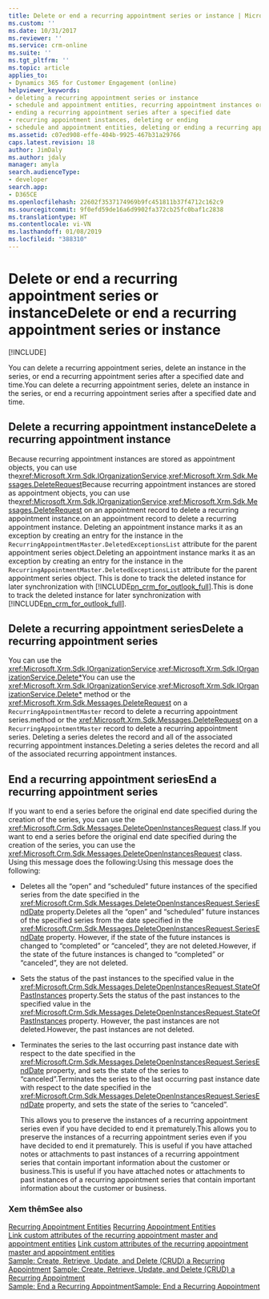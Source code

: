 ```yaml
---
title: Delete or end a recurring appointment series or instance | MicrosoftDocs
ms.custom: ''
ms.date: 10/31/2017
ms.reviewer: ''
ms.service: crm-online
ms.suite: ''
ms.tgt_pltfrm: ''
ms.topic: article
applies_to:
- Dynamics 365 for Customer Engagement (online)
helpviewer_keywords:
- deleting a recurring appointment series or instance
- schedule and appointment entities, recurring appointment instances or series
- ending a recurring appointment series after a specified date
- recurring appointment instances, deleting or ending
- schedule and appointment entities, deleting or ending a recurring appointment series or instance
ms.assetid: c07ed908-effe-404b-9925-467b31a29766
caps.latest.revision: 18
author: JimDaly
ms.author: jdaly
manager: amyla
search.audienceType:
- developer
search.app:
- D365CE
ms.openlocfilehash: 22602f3537174969b9fc451811b37f4712c162c9
ms.sourcegitcommit: 9f0efd59de16a6d9902fa372cb25fc0baf1c2838
ms.translationtype: HT
ms.contentlocale: vi-VN
ms.lasthandoff: 01/08/2019
ms.locfileid: "388310"
---
```

# <a name="delete-or-end-a-recurring-appointment-series-or-instance"></a><span data-ttu-id="13cca-102">Delete or end a recurring appointment series or instance</span><span class="sxs-lookup"><span data-stu-id="13cca-102">Delete or end a recurring appointment series or instance</span></span>

[!INCLUDE[](../includes/cc_applies_to_update_9_0_0.md)]

<span data-ttu-id="13cca-103">You can delete a recurring appointment series, delete an instance in the series, or end a recurring appointment series after a specified date and time.</span><span class="sxs-lookup"><span data-stu-id="13cca-103">You can delete a recurring appointment series, delete an instance in the series, or end a recurring appointment series after a specified date and time.</span></span>  
  
<a name="bkmk_deleteinstance"></a>   
## <a name="delete-a-recurring-appointment-instance"></a><span data-ttu-id="13cca-104">Delete a recurring appointment instance</span><span class="sxs-lookup"><span data-stu-id="13cca-104">Delete a recurring appointment instance</span></span>  
 <span data-ttu-id="13cca-105">Because recurring appointment instances are stored as appointment objects, you can use the<xref:Microsoft.Xrm.Sdk.IOrganizationService>.<xref:Microsoft.Xrm.Sdk.Messages.DeleteRequest></span><span class="sxs-lookup"><span data-stu-id="13cca-105">Because recurring appointment instances are stored as appointment objects, you can use the<xref:Microsoft.Xrm.Sdk.IOrganizationService>.<xref:Microsoft.Xrm.Sdk.Messages.DeleteRequest></span></span> <span data-ttu-id="13cca-106">on an appointment record to delete a recurring appointment instance.</span><span class="sxs-lookup"><span data-stu-id="13cca-106">on an appointment record to delete a recurring appointment instance.</span></span> <span data-ttu-id="13cca-107">Deleting an appointment instance marks it as an exception by creating an entry for the instance in the `RecurringAppointmentMaster.DeletedExceptionsList` attribute for the parent appointment series object.</span><span class="sxs-lookup"><span data-stu-id="13cca-107">Deleting an appointment instance marks it as an exception by creating an entry for the instance in the `RecurringAppointmentMaster.DeletedExceptionsList` attribute for the parent appointment series object.</span></span> <span data-ttu-id="13cca-108">This is done to track the deleted instance for later synchronization with [!INCLUDE[pn_crm_for_outlook_full](../includes/pn-crm-for-outlook-full.md)].</span><span class="sxs-lookup"><span data-stu-id="13cca-108">This is done to track the deleted instance for later synchronization with [!INCLUDE[pn_crm_for_outlook_full](../includes/pn-crm-for-outlook-full.md)].</span></span>  
  
<a name="bkmk_deleteseries"></a>   
## <a name="delete-a-recurring-appointment-series"></a><span data-ttu-id="13cca-109">Delete a recurring appointment series</span><span class="sxs-lookup"><span data-stu-id="13cca-109">Delete a recurring appointment series</span></span>  
 <span data-ttu-id="13cca-110">You can use the <xref:Microsoft.Xrm.Sdk.IOrganizationService>.<xref:Microsoft.Xrm.Sdk.IOrganizationService.Delete*></span><span class="sxs-lookup"><span data-stu-id="13cca-110">You can use the <xref:Microsoft.Xrm.Sdk.IOrganizationService>.<xref:Microsoft.Xrm.Sdk.IOrganizationService.Delete*></span></span> <span data-ttu-id="13cca-111">method or the <xref:Microsoft.Xrm.Sdk.Messages.DeleteRequest> on a `RecurringAppointmentMaster` record to delete a recurring appointment series.</span><span class="sxs-lookup"><span data-stu-id="13cca-111">method or the <xref:Microsoft.Xrm.Sdk.Messages.DeleteRequest> on a `RecurringAppointmentMaster` record to delete a recurring appointment series.</span></span> <span data-ttu-id="13cca-112">Deleting a series deletes the record and all of the associated recurring appointment instances.</span><span class="sxs-lookup"><span data-stu-id="13cca-112">Deleting a series deletes the record and all of the associated recurring appointment instances.</span></span>  
  
<a name="bkmk_endseries"></a>   
## <a name="end-a-recurring-appointment-series"></a><span data-ttu-id="13cca-113">End a recurring appointment series</span><span class="sxs-lookup"><span data-stu-id="13cca-113">End a recurring appointment series</span></span>  
 <span data-ttu-id="13cca-114">If you want to end a series before the original end date specified during the creation of the series, you can use the <xref:Microsoft.Crm.Sdk.Messages.DeleteOpenInstancesRequest> class.</span><span class="sxs-lookup"><span data-stu-id="13cca-114">If you want to end a series before the original end date specified during the creation of the series, you can use the <xref:Microsoft.Crm.Sdk.Messages.DeleteOpenInstancesRequest> class.</span></span> <span data-ttu-id="13cca-115">Using this message does the following:</span><span class="sxs-lookup"><span data-stu-id="13cca-115">Using this message does the following:</span></span>  
  
- <span data-ttu-id="13cca-116">Deletes all the “open” and “scheduled” future instances of the specified series from the date specified in the <xref:Microsoft.Crm.Sdk.Messages.DeleteOpenInstancesRequest.SeriesEndDate> property.</span><span class="sxs-lookup"><span data-stu-id="13cca-116">Deletes all the “open” and “scheduled” future instances of the specified series from the date specified in the <xref:Microsoft.Crm.Sdk.Messages.DeleteOpenInstancesRequest.SeriesEndDate> property.</span></span> <span data-ttu-id="13cca-117">However, if the state of the future instances is changed to “completed” or “canceled”, they are not deleted.</span><span class="sxs-lookup"><span data-stu-id="13cca-117">However, if the state of the future instances is changed to “completed” or “canceled”, they are not deleted.</span></span>  
  
- <span data-ttu-id="13cca-118">Sets the status of the past instances to the specified value in the <xref:Microsoft.Crm.Sdk.Messages.DeleteOpenInstancesRequest.StateOfPastInstances> property.</span><span class="sxs-lookup"><span data-stu-id="13cca-118">Sets the status of the past instances to the specified value in the <xref:Microsoft.Crm.Sdk.Messages.DeleteOpenInstancesRequest.StateOfPastInstances> property.</span></span> <span data-ttu-id="13cca-119">However, the past instances are not deleted.</span><span class="sxs-lookup"><span data-stu-id="13cca-119">However, the past instances are not deleted.</span></span>  
  
- <span data-ttu-id="13cca-120">Terminates the series to the last occurring past instance date with respect to the date specified in the <xref:Microsoft.Crm.Sdk.Messages.DeleteOpenInstancesRequest.SeriesEndDate> property, and sets the state of the series to “canceled”.</span><span class="sxs-lookup"><span data-stu-id="13cca-120">Terminates the series to the last occurring past instance date with respect to the date specified in the <xref:Microsoft.Crm.Sdk.Messages.DeleteOpenInstancesRequest.SeriesEndDate> property, and sets the state of the series to “canceled”.</span></span>  
  
  <span data-ttu-id="13cca-121">This allows you to preserve the instances of a recurring appointment series even if you have decided to end it prematurely.</span><span class="sxs-lookup"><span data-stu-id="13cca-121">This allows you to preserve the instances of a recurring appointment series even if you have decided to end it prematurely.</span></span> <span data-ttu-id="13cca-122">This is useful if you have attached notes or attachments to past instances of a recurring appointment series that contain important information about the customer or business.</span><span class="sxs-lookup"><span data-stu-id="13cca-122">This is useful if you have attached notes or attachments to past instances of a recurring appointment series that contain important information about the customer or business.</span></span>  
  
### <a name="see-also"></a><span data-ttu-id="13cca-123">Xem thêm</span><span class="sxs-lookup"><span data-stu-id="13cca-123">See also</span></span>  
 <span data-ttu-id="13cca-124">[Recurring Appointment Entities](recurring-appointment-entities.md) </span><span class="sxs-lookup"><span data-stu-id="13cca-124">[Recurring Appointment Entities](recurring-appointment-entities.md) </span></span>  
 <span data-ttu-id="13cca-125">[Link custom attributes of the recurring appointment master and appointment entities](link-custom-attributes-recurring-master-appointment-entities.md) </span><span class="sxs-lookup"><span data-stu-id="13cca-125">[Link custom attributes of the recurring appointment master and appointment entities](link-custom-attributes-recurring-master-appointment-entities.md) </span></span>  
 <span data-ttu-id="13cca-126">[Sample: Create, Retrieve, Update, and Delete (CRUD) a Recurring Appointment](sample-create-retrieve-update-delete-recurring-appointment.md) </span><span class="sxs-lookup"><span data-stu-id="13cca-126">[Sample: Create, Retrieve, Update, and Delete (CRUD) a Recurring Appointment](sample-create-retrieve-update-delete-recurring-appointment.md) </span></span>  
 [<span data-ttu-id="13cca-127">Sample: End a Recurring Appointment</span><span class="sxs-lookup"><span data-stu-id="13cca-127">Sample: End a Recurring Appointment</span></span>](sample-end-recurring-appointment-series.md)
